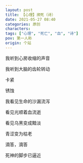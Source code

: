 ```yaml
---
layout: post
title: 【心理】濒死（诗）
date: 2021-05-27 08:40
categories: 原创
characters: 
tags: ["心理", "死亡", "血", "诗"]
pov: 第一人称
origin: 个站
---
```


我听到心房收缩的声音

我听到大脑的齿轮转动

卡紧

锈蚀

我看见生命的沙漏流泻

看见光顺着血流逝

看见乌黑变成黯淡

青涩变为枯老

滴答，滴答

死神的脚步已逼近